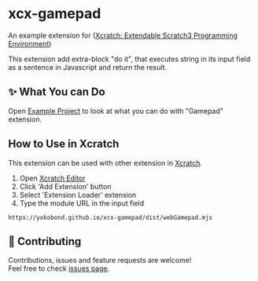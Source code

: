 # xcx-gamepad
An example extension for ([Xcratch: Extendable Scratch3 Programming Environment](https://xcratch.github.io/))

This extension add extra-block "do it", that executes string in its input field as a sentence in Javascript and return the result.

## ✨ What You can Do

Open [Example Project](https://xcratch.github.io/editor/#https://yokobond.github.io/xcx-gamepad/projects/example.sb3) to look at what you can do with "Gamepad" extension. 

## How to Use in Xcratch

This extension can be used with other extension in [Xcratch](https://xcratch.github.io/). 
1. Open [Xcratch Editor](https://xcratch.github.io/editor)
2. Click 'Add Extension' button
3. Select 'Extension Loader' extension
4. Type the module URL in the input field 
```
https://yokobond.github.io/xcx-gamepad/dist/webGamepad.mjs
```

## 🤝 Contributing

Contributions, issues and feature requests are welcome!<br />Feel free to check [issues page](https://github.com/yokobond/xcx-gamepad/issues). 

